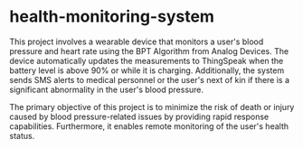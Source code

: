 # health-monitoring-system

This project involves a wearable device that monitors a user's blood pressure and heart rate using the BPT Algorithm from Analog Devices. The device automatically updates the measurements to ThingSpeak when the battery level is above 90% or while it is charging. Additionally, the system sends SMS alerts to medical personnel or the user's next of kin if there is a significant abnormality in the user's blood pressure.

The primary objective of this project is to minimize the risk of death or injury caused by blood pressure-related issues by providing rapid response capabilities. Furthermore, it enables remote monitoring of the user's health status.
